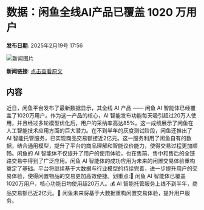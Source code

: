 # 数据：闲鱼全线AI产品已覆盖 1020 万用户

**发布日期**: 2025年2月19号 17:56

![新闻图片](https://pic.chinaz.com/picmap/201901250950115397_9.jpg)

**新闻链接**: [点击查看原文](https://www.aibase.com/zh/news/15524)

## 内容

近日，闲鱼平台发布了最新数据显示，其全线 AI 产品 —— 闲鱼 AI 智能体已经覆盖了1020万用户。作为这一产品的核心，AI 智能发布功能每天吸引超过20万人使用，并且经过多轮模型优化后，用户的采纳率高达85%。这一成绩展示了闲鱼在人工智能技术应用方面的巨大潜力。在不到半年的灰度测试阶段，闲鱼还推出了 AI 智能托管服务，已实现商品交易额接近2亿元。这一服务利用了闲鱼自有的数据，结合通用模型，提升了平台的商品理解和智能议价能力，使得交易过程更加顺畅。闲鱼的 AI 智能体不仅提升了用户的使用体验，也在售前、售中和售后的全链路交易中得到了广泛应用。闲鱼 AI 智能体的成功应用为未来的闲置交易体验重构奠定了基础。平台将继续基于大数据与行业模型的持续完善，进一步提升用户的交易体验，使得闲置物品的交易更加高效便捷。划重点:🌟 闲鱼 AI 智能体已覆盖1020万用户，核心功能日均使用超20万人。💰 AI 智能托管服务上线不到半年，商品交易额已近2亿元。🚀 闲鱼未来将基于大数据重构闲置交易体验，提升用户服务。
